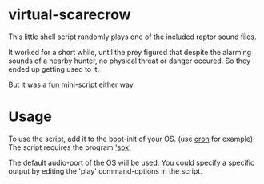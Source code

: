 # virtual-scarecrow
This little shell script randomly plays one of the included raptor sound files.

It worked for a short while, until the prey figured that despite the alarming sounds of a nearby hunter, no physical threat or danger occured.
So they ended up getting used to it.

But it was a fun mini-script either way.

# Usage

To use the script, add it to the boot-init of your OS. (use [cron](https://www.simplified.guide/linux/automatically-run-program-on-startup#automatically-run-program-on-linux-startup-via-cron) for example)
The script requires the program ['sox'](sox.sourceforge.net)

The default audio-port of the OS will be used.
You could specify a specific output by editing the 'play' command-options in the script.
